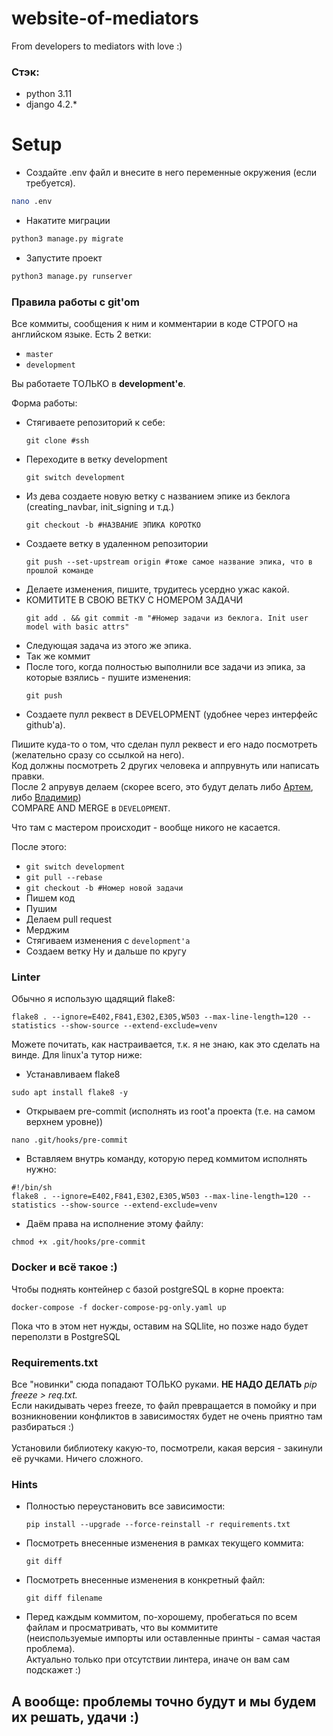 # website-of-mediators
From developers to mediators with love :)

### Стэк:
- python 3.11
- django 4.2.*


# Setup 
- Создайте .env файл и внесите в него переменные окружения (если требуется).
```bash
nano .env
```
- Накатите миграции
```bash
python3 manage.py migrate
```
- Запустите проект
```bash
python3 manage.py runserver
```

### Правила работы с git'om
Все коммиты, сообщения к ним и комментарии в коде СТРОГО на английском языке.
Есть 2 ветки:
- ```master```
- ```development```

Вы работаете ТОЛЬКО в <b>development'е</b>.

Форма работы:
- Стягиваете репозиторий к себе:<br>
    ```shell
    git clone #ssh
     ```
- Переходите в ветку development <br>
    ```shell
    git switch development
    ```
- Из дева создаете новую ветку с названием эпике из беклога (creating_navbar, init_signing и т.д.)<br>
    ```shell
    git checkout -b #НАЗВАНИЕ ЭПИКА КОРОТКО
     ```
- Создаете ветку в удаленном репозитории <br>
    ```shell
    git push --set-upstream origin #тоже самое название эпика, что в прошлой команде
    ```
- Делаете изменения, пишите, трудитесь усердно ужас какой.
- КОМИТИТЕ В СВОЮ ВЕТКУ С НОМЕРОМ ЗАДАЧИ <br>
    ```shell
    git add . && git commit -m "#Номер задачи из беклога. Init user model with basic attrs"
    ```
- Следующая задача из этого же эпика.
- Так же коммит
- После того, когда полностью выполнили все задачи из эпика, за которые взялись - пушите изменения:<br>
    ```shell
    git push
    ```
- Создаете пулл реквест в DEVELOPMENT (удобнее через интерфейс github'a).

Пишите куда-то о том, что сделан пулл реквест и его надо посмотреть (желательно сразу со ссылкой на него).<br>
Код должны посмотреть 2 других человека и аппрувнуть или написать правки.<br>
После 2 апрувув делаем (скорее всего, это будут делать либо <a href="https://t.me/Flopp/">Артем</a>, либо <a href="https://t.me/Veneberg81/">Владимир</a>)<br>
COMPARE AND MERGE в ```DEVELOPMENT```.

Что там с мастером происходит - вообще никого не касается.

После этого:
- ```git switch development```
- ```git pull --rebase```
- ```git checkout -b #Номер новой задачи```
- Пишем код
- Пушим
- Делаем pull request
- Мерджим
- Стягиваем изменения c ```development'a```
- Создаем ветку
Ну и дальше по кругу

### Linter
Обычно я использую щадящий flake8:<br>
```shell
flake8 . --ignore=E402,F841,E302,E305,W503 --max-line-length=120 --statistics --show-source --extend-exclude=venv 
```
Можете почитать, как настраивается, т.к. я не знаю, как это сделать на винде. Для linux'a тутор ниже:
- Устанавливаем flake8
```shell 
sudo apt install flake8 -y
```
- Открываем pre-commit (исполнять из root'а проекта (т.е. на самом верхнем уровне))<br>
```shell
nano .git/hooks/pre-commit
```
- Вставляем внутрь команду, которую перед коммитом исполнять нужно:<br>
```
#!/bin/sh
flake8 . --ignore=E402,F841,E302,E305,W503 --max-line-length=120 --statistics --show-source --extend-exclude=venv
```
- Даём права на исполнение этому файлу:
```shell
chmod +x .git/hooks/pre-commit
```

### Docker и всё такое :)
Чтобы поднять контейнер с базой postgreSQL в корне проекта:<br>
```shell 
docker-compose -f docker-compose-pg-only.yaml up
```
Пока что в этом нет нужды, оставим на SQLlite, но позже надо будет переползти в PostgreSQL

### Requirements.txt
Все "новинки" сюда попадают ТОЛЬКО руками. <b>НЕ НАДО ДЕЛАТЬ</b> <i>pip freeze > req.txt.</i><br>
Если накидывать через freeze, то файл превращается в помойку и при возникновении конфликтов в зависимостях будет не очень приятно там разбираться :)<br><br>
Установили библиотеку какую-то, посмотрели, какая версия - закинули её ручками. Ничего сложного.

### Hints
- Полностью переустановить все зависимости:<br>
    ```shell
    pip install --upgrade --force-reinstall -r requirements.txt
    ```
- Посмотреть внесенные изменения в рамках текущего коммита:<br>
    ```shell
    git diff
    ```
- Посмотреть внесенные изменения в конкретный файл:<br>
    ```shell
    git diff filename
    ```
- Перед каждым коммитом, по-хорошему, пробегаться по всем файлам и просматривать, что вы коммитите <br>(неиспользуемые импорты или оставленные принты - самая частая проблема).<br> Актуально только при отсутствии линтера, иначе он вам сам подскажет :)

## А вообще: проблемы точно будут и мы будем их решать, удачи :)